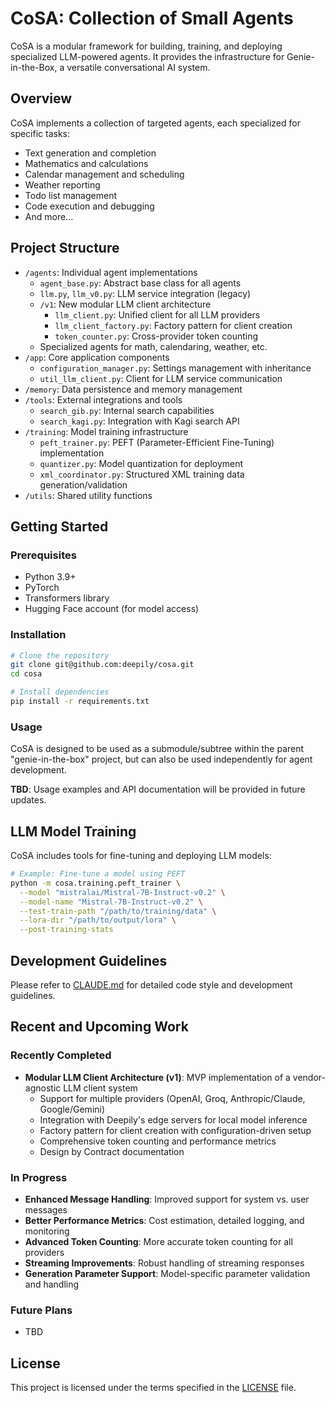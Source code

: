 # CoSA: Collection of Small Agents

CoSA is a modular framework for building, training, and deploying specialized LLM-powered agents. It provides the infrastructure for Genie-in-the-Box, a versatile conversational AI system.

## Overview

CoSA implements a collection of targeted agents, each specialized for specific tasks:
- Text generation and completion
- Mathematics and calculations
- Calendar management and scheduling
- Weather reporting
- Todo list management
- Code execution and debugging
- And more...

## Project Structure

- `/agents`: Individual agent implementations
  - `agent_base.py`: Abstract base class for all agents
  - `llm.py`, `llm_v0.py`: LLM service integration (legacy)
  - `/v1`: New modular LLM client architecture
    - `llm_client.py`: Unified client for all LLM providers
    - `llm_client_factory.py`: Factory pattern for client creation
    - `token_counter.py`: Cross-provider token counting
  - Specialized agents for math, calendaring, weather, etc.
- `/app`: Core application components
  - `configuration_manager.py`: Settings management with inheritance
  - `util_llm_client.py`: Client for LLM service communication
- `/memory`: Data persistence and memory management
- `/tools`: External integrations and tools
  - `search_gib.py`: Internal search capabilities
  - `search_kagi.py`: Integration with Kagi search API
- `/training`: Model training infrastructure
  - `peft_trainer.py`: PEFT (Parameter-Efficient Fine-Tuning) implementation
  - `quantizer.py`: Model quantization for deployment
  - `xml_coordinator.py`: Structured XML training data generation/validation
- `/utils`: Shared utility functions

## Getting Started

### Prerequisites

- Python 3.9+
- PyTorch
- Transformers library
- Hugging Face account (for model access)

### Installation

```bash
# Clone the repository
git clone git@github.com:deepily/cosa.git
cd cosa

# Install dependencies
pip install -r requirements.txt
```

### Usage

CoSA is designed to be used as a submodule/subtree within the parent "genie-in-the-box" project, but can also be used independently for agent development.

**TBD**: Usage examples and API documentation will be provided in future updates.

## LLM Model Training

CoSA includes tools for fine-tuning and deploying LLM models:

```bash
# Example: Fine-tune a model using PEFT
python -m cosa.training.peft_trainer \
  --model "mistralai/Mistral-7B-Instruct-v0.2" \
  --model-name "Mistral-7B-Instruct-v0.2" \
  --test-train-path "/path/to/training/data" \
  --lora-dir "/path/to/output/lora" \
  --post-training-stats
```

## Development Guidelines

Please refer to [CLAUDE.md](./CLAUDE.md) for detailed code style and development guidelines.

## Recent and Upcoming Work

### Recently Completed
- **Modular LLM Client Architecture (v1)**: MVP implementation of a vendor-agnostic LLM client system
  - Support for multiple providers (OpenAI, Groq, Anthropic/Claude, Google/Gemini)
  - Integration with Deepily's edge servers for local model inference
  - Factory pattern for client creation with configuration-driven setup
  - Comprehensive token counting and performance metrics
  - Design by Contract documentation

### In Progress
- **Enhanced Message Handling**: Improved support for system vs. user messages
- **Better Performance Metrics**: Cost estimation, detailed logging, and monitoring
- **Advanced Token Counting**: More accurate token counting for all providers
- **Streaming Improvements**: Robust handling of streaming responses
- **Generation Parameter Support**: Model-specific parameter validation and handling

### Future Plans
- TBD

## License

This project is licensed under the terms specified in the [LICENSE](./LICENSE) file.